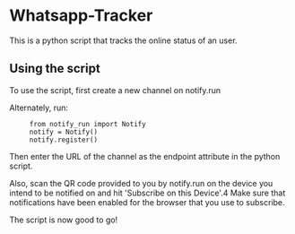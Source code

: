 # Whatsapp-Tracker
 This is a python script that tracks the online status of an user.

## Using the script
 To use the script, first create a new channel on notify.run
 
 Alternately, run:
 
         from notify_run import Notify
         notify = Notify()
         notify.register()
      
 Then enter the URL of the channel as the endpoint attribute in the python script.
 
 Also, scan the QR code provided to you by notify.run on the device you intend to be notified on and hit 'Subscribe on this Device'.4
 Make  sure that notifications have been enabled for the browser that you use to subscribe.
 
 The script is now good to go!
